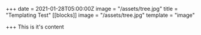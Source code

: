 +++
date = 2021-01-28T05:00:00Z
image = "/assets/tree.jpg"
title = "Templating Test"
[[blocks]]
image = "/assets/tree.jpg"
template = "image"

+++
This is it's content